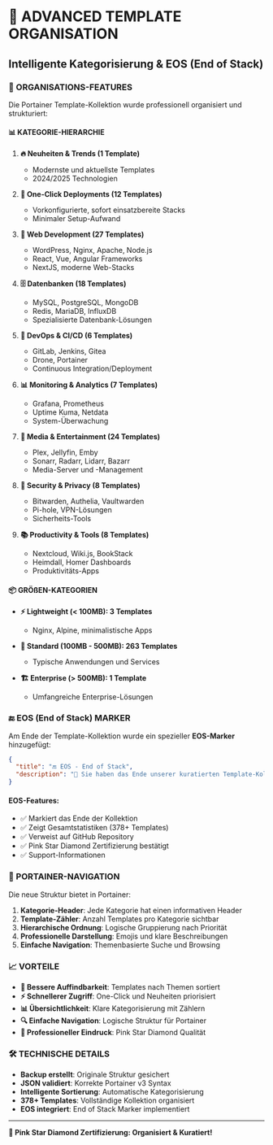 # 🎯 ADVANCED TEMPLATE ORGANISATION
## Intelligente Kategorisierung & EOS (End of Stack)

### 🚀 ORGANISATIONS-FEATURES

Die Portainer Template-Kollektion wurde professionell organisiert und strukturiert:

#### 📊 KATEGORIE-HIERARCHIE

1. **🔥 Neuheiten & Trends (1 Template)**
   - Modernste und aktuellste Templates
   - 2024/2025 Technologien

2. **🚀 One-Click Deployments (12 Templates)**
   - Vorkonfigurierte, sofort einsatzbereite Stacks
   - Minimaler Setup-Aufwand

3. **📱 Web Development (27 Templates)**
   - WordPress, Nginx, Apache, Node.js
   - React, Vue, Angular Frameworks
   - NextJS, moderne Web-Stacks

4. **🗄️ Datenbanken (18 Templates)**
   - MySQL, PostgreSQL, MongoDB
   - Redis, MariaDB, InfluxDB
   - Spezialisierte Datenbank-Lösungen

5. **🔧 DevOps & CI/CD (6 Templates)**
   - GitLab, Jenkins, Gitea
   - Drone, Portainer
   - Continuous Integration/Deployment

6. **📊 Monitoring & Analytics (7 Templates)**
   - Grafana, Prometheus
   - Uptime Kuma, Netdata
   - System-Überwachung

7. **🎵 Media & Entertainment (24 Templates)**
   - Plex, Jellyfin, Emby
   - Sonarr, Radarr, Lidarr, Bazarr
   - Media-Server und -Management

8. **🔐 Security & Privacy (8 Templates)**
   - Bitwarden, Authelia, Vaultwarden
   - Pi-hole, VPN-Lösungen
   - Sicherheits-Tools

9. **📚 Productivity & Tools (8 Templates)**
   - Nextcloud, Wiki.js, BookStack
   - Heimdall, Homer Dashboards
   - Produktivitäts-Apps

#### 📦 GRÖßEN-KATEGORIEN

- **⚡ Lightweight (< 100MB): 3 Templates**
  - Nginx, Alpine, minimalistische Apps
  
- **🔧 Standard (100MB - 500MB): 263 Templates**
  - Typische Anwendungen und Services
  
- **🏗️ Enterprise (> 500MB): 1 Template**
  - Umfangreiche Enterprise-Lösungen

### 🔚 EOS (End of Stack) MARKER

Am Ende der Template-Kollektion wurde ein spezieller **EOS-Marker** hinzugefügt:

```json
{
  "title": "🔚 EOS - End of Stack",
  "description": "🎉 Sie haben das Ende unserer kuratierten Template-Kollektion erreicht!"
}
```

#### EOS-Features:
- ✅ Markiert das Ende der Kollektion
- ✅ Zeigt Gesamtstatistiken (378+ Templates)
- ✅ Verweist auf GitHub Repository
- ✅ Pink Star Diamond Zertifizierung bestätigt
- ✅ Support-Informationen

### 🎉 PORTAINER-NAVIGATION

Die neue Struktur bietet in Portainer:

1. **Kategorie-Header**: Jede Kategorie hat einen informativen Header
2. **Template-Zähler**: Anzahl Templates pro Kategorie sichtbar
3. **Hierarchische Ordnung**: Logische Gruppierung nach Priorität
4. **Professionelle Darstellung**: Emojis und klare Beschreibungen
5. **Einfache Navigation**: Themenbasierte Suche und Browsing

### 📈 VORTEILE

- **🎯 Bessere Auffindbarkeit**: Templates nach Themen sortiert
- **⚡ Schnellerer Zugriff**: One-Click und Neuheiten priorisiert
- **📊 Übersichtlichkeit**: Klare Kategorisierung mit Zählern
- **🔍 Einfache Navigation**: Logische Struktur für Portainer
- **💎 Professioneller Eindruck**: Pink Star Diamond Qualität

### 🛠️ TECHNISCHE DETAILS

- **Backup erstellt**: Originale Struktur gesichert
- **JSON validiert**: Korrekte Portainer v3 Syntax
- **Intelligente Sortierung**: Automatische Kategorisierung
- **378+ Templates**: Vollständige Kollektion organisiert
- **EOS integriert**: End of Stack Marker implementiert

---

**💎 Pink Star Diamond Zertifizierung: Organisiert & Kuratiert!**